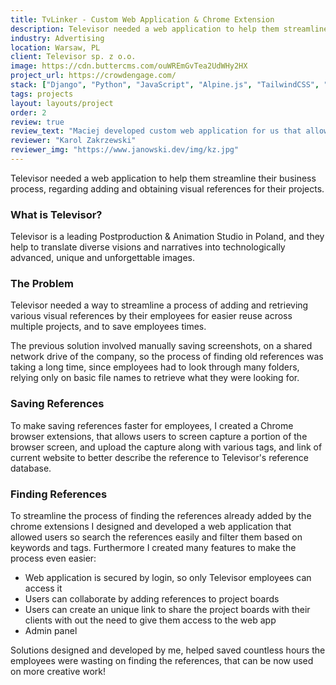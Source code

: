 ```yaml
---
title: TvLinker - Custom Web Application & Chrome Extension
description: Televisor needed a web application to help them streamline their business process, regarding adding and obtaining visual references for their projects.
industry: Advertising
location: Warsaw, PL
client: Televisor sp. z o.o.
image: https://cdn.buttercms.com/ouWREmGvTea2UdWHy2HX
project_url: https://crowdengage.com/
stack: ["Django", "Python", "JavaScript", "Alpine.js", "TailwindCSS", "TailwindUI"]
tags: projects
layout: layouts/project
order: 2
review: true
review_text: "Maciej developed custom web application for us that allowed us to streamline a cumbersome processes and save hundreds of hours of our employees. He designed and developed the application based on our specifications and quickly adapted to any changes in requirements. I highly recommend him for your next project."
reviewer: "Karol Zakrzewski"
reviewer_img: "https://www.janowski.dev/img/kz.jpg"
---
```

Televisor needed a web application to help them streamline their business process, regarding adding and obtaining visual references for their projects.

### What is Televisor?

<span>Televisor is a leading Postproduction & Animation Studio in Poland, and they help to translate diverse visions and narratives into technologically advanced, unique and unforgettable images.</span><span></span>

### The Problem

Televisor needed a way to streamline a process of adding and retrieving various visual references by their employees for easier reuse across multiple projects, and to save employees times.

The previous solution involved manually saving screenshots, on a shared network drive of the company, so the process of finding old references was taking a long time, since employees had to look through many folders, relying only on basic file names to retrieve what they were looking for. 

### Saving References

To make saving references faster for employees, I created a Chrome browser extensions, that allows users to screen capture a portion of the browser screen, and upload the capture along with various tags, and link of current website to better describe the reference to Televisor's reference database.

### Finding References <span style="font-weight: 400;"></span>

To streamline the process of finding the references already added by the chrome extensions I designed and developed a web application that allowed users so search the references easily and filter them based on keywords and tags. Furthermore I created many features to make the process even easier:

*   Web application is secured by login, so only Televisor employees can access it
*   Users can collaborate by adding references to project boards
*   Users can create an unique link to share the project boards with their clients with out the need to give them access to the web app
*   Admin panel

Solutions designed and developed by me, helped saved countless hours the employees were wasting on finding the references, that can be now used on more creative work!